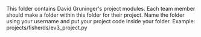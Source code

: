 This folder contains David Gruninger's project modules. Each team member should make a folder within this folder for their project.  Name the folder using your username and put your project code inside your folder.  Example: projects/fisherds/ev3_project.py